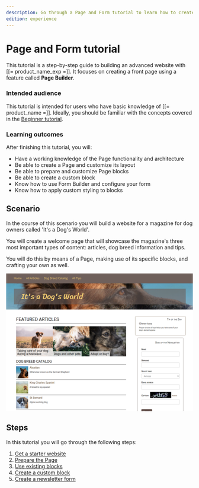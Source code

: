 ```yaml
---
description: Go through a Page and Form tutorial to learn how to create modular Sites and how to manage forms and their submissions.
edition: experience
---
```


# Page and Form tutorial

This tutorial is a step-by-step guide to building an advanced website with [[= product_name_exp =]].
It focuses on creating a front page using a feature called **Page Builder**.

### Intended audience

This tutorial is intended for users who have basic knowledge of [[= product_name =]].
Ideally, you should be familiar with the concepts covered in the [Beginner tutorial](../platform_beginner/building_a_bicycle_route_tracker_in_ez_platform.md).

### Learning outcomes

After finishing this tutorial, you will:

- Have a working knowledge of the Page functionality and architecture
- Be able to create a Page and customize its layout
- Be able to prepare and customize Page blocks
- Be able to create a custom block
- Know how to use Form Builder and configure your form
- Know how to apply custom styling to blocks

## Scenario

In the course of this scenario you will build a website for a magazine for dog owners called 'It's a Dog's World'.

You will create a welcome page that will showcase the magazine's three most important types of content: articles, dog breed information and tips.

You will do this by means of a Page, making use of its specific blocks, and crafting your own as well.

![It's a Dog's World - final result](img/enterprise_tut_main_screen.png "It's a Dog's World - final result")

## Steps

In this tutorial you will go through the following steps:

1. [Get a starter website](1_get_a_starter_website.md)
1. [Prepare the Page](2_prepare_the_landing_page.md)
1. [Use existing blocks](3_use_existing_blocks.md)
1. [Create a custom block](4_create_a_custom_block.md)
1. [Create a newsletter form](5_create_newsletter_form.md)
